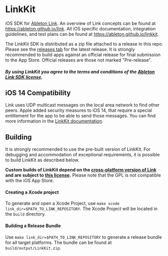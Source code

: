 # LinkKit

iOS SDK for [Ableton Link](https://ableton.com/link). An overview of Link concepts can be found at https://ableton.github.io/link. All iOS specific documentation, integration guidelines, and test plans can be found at https://ableton.github.io/linkkit.

The LinkKit SDK is distributed as a zip file attached to a release in this repo. Please see the [releases tab](https://github.com/Ableton/LinkKit/releases) for the latest release. It is strongly recommended to build apps against an official release for final submission to the App Store. Official releases are those not marked "Pre-release".

##### By using LinkKit you agree to the terms and conditions of the [Ableton Link SDK license](LICENSE.md).

## iOS 14 Compatibility
Link uses UDP multicast messages on the local area network to find other peers. Apple added security measures to iOS 14, that require a special entitlement for the app to be able to send those messages. You can find more information in the [LinkKit documentation](https://ableton.github.io/linkkit/#ios-14-compatibility).

## Building
It is strongly recommended to use the pre-built version of LinkKit. For debugging and accommodation of exceptional requirements, it is possible to build LinkKit as described below.


**Custom builds of LinkKit depend on the [cross-platform version of Link](https://github.com/ableton/link) and are subject to [this license](https://github.com/Ableton/link/blob/master/LICENSE.md).**
Please note that the GPL is not compatible with the iOS App Store.

#### Creating a Xcode project

To generate and open a Xcode Project, use `make xcode link_dir=$PATH_TO_LINK_REPOSITORY`.
The Xcode Project will be located in the `build` directory.

#### Building a Release Bundle

Use `make link_dir=$PATH_TO_LINK_REPOSITORY` to generate a release bundle for all target platforms.
The bundle can be found at `build/output/LinkKit.zip`.
